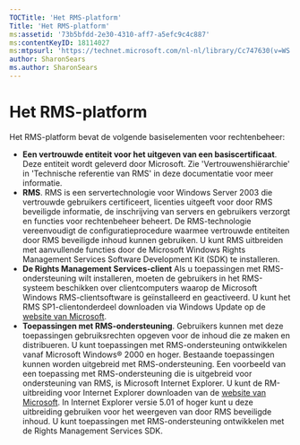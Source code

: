 ```yaml
---
TOCTitle: 'Het RMS-platform'
Title: 'Het RMS-platform'
ms:assetid: '73b5bfdd-2e30-4310-aff7-a5efc9c4c887'
ms:contentKeyID: 18114027
ms:mtpsurl: 'https://technet.microsoft.com/nl-nl/library/Cc747630(v=WS.10)'
author: SharonSears
ms.author: SharonSears
---
```


Het RMS-platform
================

Het RMS-platform bevat de volgende basiselementen voor rechtenbeheer:

-   **Een vertrouwde entiteit voor het uitgeven van een basiscertificaat**. Deze entiteit wordt geleverd door Microsoft. Zie 'Vertrouwenshiërarchie' in 'Technische referentie van RMS' in deze documentatie voor meer informatie.
-   **RMS**. RMS is een servertechnologie voor Windows Server 2003 die vertrouwde gebruikers certificeert, licenties uitgeeft voor door RMS beveiligde informatie, de inschrijving van servers en gebruikers verzorgt en functies voor rechtenbeheer beheert. De RMS-technologie vereenvoudigt de configuratieprocedure waarmee vertrouwde entiteiten door RMS beveiligde inhoud kunnen gebruiken. U kunt RMS uitbreiden met aanvullende functies door de Microsoft Windows Rights Management Services Software Development Kit (SDK) te installeren.
-   **De Rights Management Services-client** Als u toepassingen met RMS-ondersteuning wilt installeren, moeten de gebruikers in het RMS-systeem beschikken over clientcomputers waarop de Microsoft Windows RMS-clientsoftware is geïnstalleerd en geactiveerd. U kunt het RMS SP1-clientonderdeel downloaden via Windows Update op de [website van Microsoft](http://go.microsoft.com/fwlink/?linkid=18134).
-   **Toepassingen met RMS-ondersteuning**. Gebruikers kunnen met deze toepassingen gebruiksrechten opgeven voor de inhoud die ze maken en distribueren. U kunt toepassingen met RMS-ondersteuning ontwikkelen vanaf Microsoft Windows® 2000 en hoger. Bestaande toepassingen kunnen worden uitgebreid met RMS-ondersteuning. Een voorbeeld van een toepassing met RMS-ondersteuning die is uitgebreid voor ondersteuning van RMS, is Microsoft Internet Explorer. U kunt de RM-uitbreiding voor Internet Explorer downloaden van de [website van Microsoft](http://go.microsoft.com/fwlink/?linkid=14450). In Internet Explorer versie 5.01 of hoger kunt u deze uitbreiding gebruiken voor het weergeven van door RMS beveiligde inhoud. U kunt toepassingen met RMS-ondersteuning ontwikkelen met de Rights Management Services SDK.
